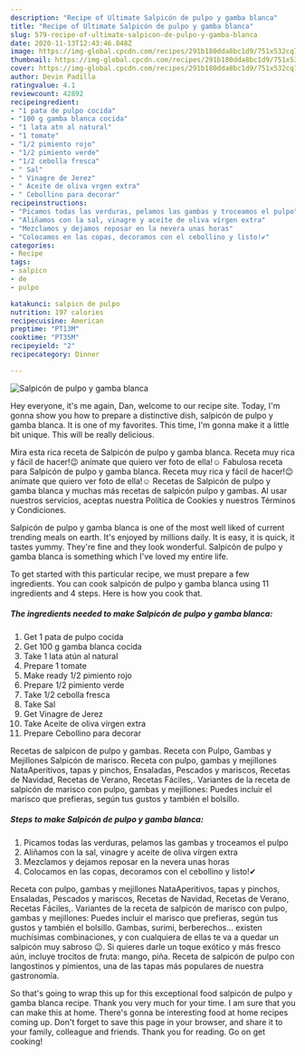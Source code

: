 ```yaml
---
description: "Recipe of Ultimate Salpicón de pulpo y gamba blanca"
title: "Recipe of Ultimate Salpicón de pulpo y gamba blanca"
slug: 579-recipe-of-ultimate-salpicon-de-pulpo-y-gamba-blanca
date: 2020-11-13T12:43:46.848Z
image: https://img-global.cpcdn.com/recipes/291b180dda8bc1d9/751x532cq70/salpicon-de-pulpo-y-gamba-blanca-foto-principal.jpg
thumbnail: https://img-global.cpcdn.com/recipes/291b180dda8bc1d9/751x532cq70/salpicon-de-pulpo-y-gamba-blanca-foto-principal.jpg
cover: https://img-global.cpcdn.com/recipes/291b180dda8bc1d9/751x532cq70/salpicon-de-pulpo-y-gamba-blanca-foto-principal.jpg
author: Devin Padilla
ratingvalue: 4.1
reviewcount: 42892
recipeingredient:
- "1 pata de pulpo cocida"
- "100 g gamba blanca cocida"
- "1 lata atn al natural"
- "1 tomate"
- "1/2 pimiento rojo"
- "1/2 pimiento verde"
- "1/2 cebolla fresca"
- " Sal"
- " Vinagre de Jerez"
- " Aceite de oliva vrgen extra"
- " Cebollino para decorar"
recipeinstructions:
- "Picamos todas las verduras, pelamos las gambas y troceamos el pulpo"
- "Aliñamos con la sal, vinagre y aceite de oliva vírgen extra"
- "Mezclamos y dejamos reposar en la nevera unas horas"
- "Colocamos en las copas, decoramos con el cebollino y listo!✔"
categories:
- Recipe
tags:
- salpicn
- de
- pulpo

katakunci: salpicn de pulpo 
nutrition: 197 calories
recipecuisine: American
preptime: "PT13M"
cooktime: "PT35M"
recipeyield: "2"
recipecategory: Dinner

---
```



![Salpicón de pulpo y gamba blanca](https://img-global.cpcdn.com/recipes/291b180dda8bc1d9/751x532cq70/salpicon-de-pulpo-y-gamba-blanca-foto-principal.jpg)

Hey everyone, it's me again, Dan, welcome to our recipe site. Today, I'm gonna show you how to prepare a distinctive dish, salpicón de pulpo y gamba blanca. It is one of my favorites. This time, I'm gonna make it a little bit unique. This will be really delicious.

Mira esta rica receta de Salpicón de pulpo y gamba blanca. Receta muy rica y fácil de hacer!😉 anímate que quiero ver foto de ella!☺ Fabulosa receta para Salpicón de pulpo y gamba blanca. Receta muy rica y fácil de hacer!😉 anímate que quiero ver foto de ella!☺ Recetas de Salpicón de pulpo y gamba blanca y muchas más recetas de salpicón pulpo y gambas. Al usar nuestros servicios, aceptas nuestra Política de Cookies y nuestros Términos y Condiciones.

Salpicón de pulpo y gamba blanca is one of the most well liked of current trending meals on earth. It's enjoyed by millions daily. It is easy, it is quick, it tastes yummy. They're fine and they look wonderful. Salpicón de pulpo y gamba blanca is something which I've loved my entire life.


To get started with this particular recipe, we must prepare a few ingredients. You can cook salpicón de pulpo y gamba blanca using 11 ingredients and 4 steps. Here is how you cook that.

<!--inarticleads1-->

##### The ingredients needed to make Salpicón de pulpo y gamba blanca:

1. Get 1 pata de pulpo cocida
1. Get 100 g gamba blanca cocida
1. Take 1 lata atún al natural
1. Prepare 1 tomate
1. Make ready 1/2 pimiento rojo
1. Prepare 1/2 pimiento verde
1. Take 1/2 cebolla fresca
1. Take  Sal
1. Get  Vinagre de Jerez
1. Take  Aceite de oliva vírgen extra
1. Prepare  Cebollino para decorar


Recetas de salpicon de pulpo y gambas. Receta con Pulpo, Gambas y Mejillones Salpicón de marisco. Receta con pulpo, gambas y mejillones NataAperitivos, tapas y pinchos, Ensaladas, Pescados y mariscos, Recetas de Navidad, Recetas de Verano, Recetas Fáciles,. Variantes de la receta de salpicón de marisco con pulpo, gambas y mejillones: Puedes incluir el marisco que prefieras, según tus gustos y también el bolsillo. 

<!--inarticleads2-->

##### Steps to make Salpicón de pulpo y gamba blanca:

1. Picamos todas las verduras, pelamos las gambas y troceamos el pulpo
1. Aliñamos con la sal, vinagre y aceite de oliva vírgen extra
1. Mezclamos y dejamos reposar en la nevera unas horas
1. Colocamos en las copas, decoramos con el cebollino y listo!✔


Receta con pulpo, gambas y mejillones NataAperitivos, tapas y pinchos, Ensaladas, Pescados y mariscos, Recetas de Navidad, Recetas de Verano, Recetas Fáciles,. Variantes de la receta de salpicón de marisco con pulpo, gambas y mejillones: Puedes incluir el marisco que prefieras, según tus gustos y también el bolsillo. Gambas, surimi, berberechos… existen muchísimas combinaciones, y con cualquiera de ellas te va a quedar un salpicón muy sabroso 😉. Si quieres darle un toque exótico y más fresco aún, incluye trocitos de fruta: mango, piña. Receta de salpicón de pulpo con langostinos y pimientos, una de las tapas más populares de nuestra gastronomía. 

So that's going to wrap this up for this exceptional food salpicón de pulpo y gamba blanca recipe. Thank you very much for your time. I am sure that you can make this at home. There's gonna be interesting food at home recipes coming up. Don't forget to save this page in your browser, and share it to your family, colleague and friends. Thank you for reading. Go on get cooking!
